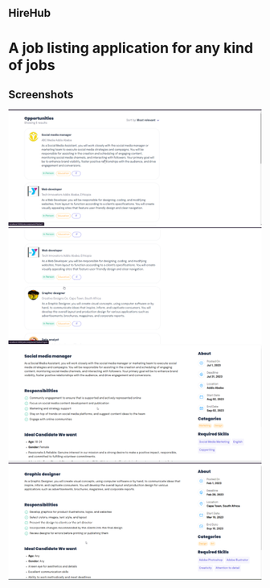 ## HireHub

# A job listing application for any kind of jobs

## Screenshots

![Screenshot One](./screenshots/image.png)
![Screenshot Two](./screenshots/image-1.png)
![Screenshot Three](./screenshots/image-2.png)
![Screenshot Four](./screenshots/image-3.png)
